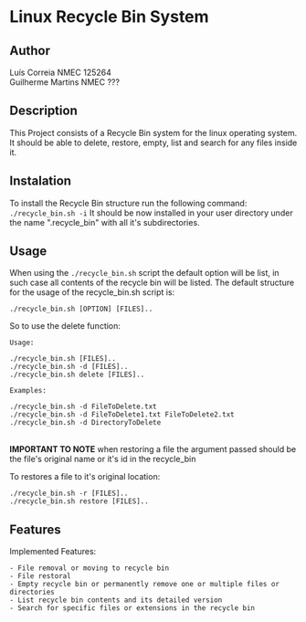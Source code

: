 # Linux Recycle Bin System

## Author
Luís Correia NMEC 125264<br>
Guilherme Martins NMEC ???

## Description
This Project consists of a Recycle Bin system for the linux operating system. It should be able to delete, restore, empty, list and search for any files inside it.

## Instalation
To install the Recycle Bin structure run the following command:
```./recycle_bin.sh -i```
It should be now installed in your user directory under the name ".recycle_bin" with all it's subdirectories.

## Usage
When using the ```./recycle_bin.sh``` script the default option will be list, in such case all contents of the recycle bin will be listed. The default structure for the usage of the recycle_bin.sh script is:<br>

```./recycle_bin.sh [OPTION] [FILES]..```

So to use the delete function:

    Usage:

    ./recycle_bin.sh [FILES]..
    ./recycle_bin.sh -d [FILES]..
    ./recycle_bin.sh delete [FILES]..

    Examples:

    ./recycle_bin.sh -d FileToDelete.txt
    ./recycle_bin.sh -d FileToDelete1.txt FileToDelete2.txt
    ./recycle_bin.sh -d DirectoryToDelete

<br>
<b>IMPORTANT TO NOTE</b> when restoring a file the argument passed should be the file's original name or it's id in the recycle_bin
<br>

To restores a file to it's original location:

    ./recycle_bin.sh -r [FILES]..
    ./recycle_bin.sh restore [FILES]..


## Features
Implemented Features:

    - File removal or moving to recycle bin
    - File restoral
    - Empty recycle bin or permanently remove one or multiple files or directories
    - List recycle bin contents and its detailed version
    - Search for specific files or extensions in the recycle bin